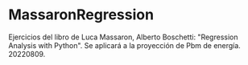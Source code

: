 # MassaronRegression
Ejercicios del libro de Luca Massaron, Alberto Boschetti: "Regression Analysis with Python". Se aplicará a la proyección de Pbm de energía. 20220809.
